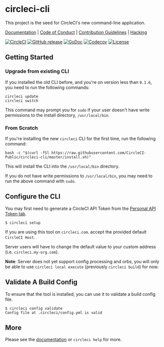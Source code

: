# circleci-cli

This project is the seed for CircleCI's new command-line application.

[Documentation](https://circleci-public.github.io/circleci-cli) |
[Code of Conduct](./CODE_OF_CONDUCT.md) |
[Contribution Guidelines](./CONTRIBUTING.md) |
[Hacking](./HACKING.md)

[![CircleCI](https://circleci.com/gh/CircleCI-Public/circleci-cli.svg?style=svg)](https://circleci.com/gh/CircleCI-Public/circleci-cli)
[![GitHub release](https://img.shields.io/github/tag/CircleCI-Public/circleci-cli.svg?label=latest)](https://github.com/CircleCI-Public/circleci-cli/releases)
[![GoDoc](https://img.shields.io/badge/godoc-reference-blue.svg)](https://godoc.org/github.com/CircleCI-Public/circleci-cli)
[![Codecov](https://codecov.io/gh/CircleCI-Public/circleci-cli/branch/master/graph/badge.svg)](https://codecov.io/gh/CircleCI-Public/circleci-cli)
[![License](https://img.shields.io/badge/license-MIT-red.svg)](./LICENSE)

## Getting Started

### Upgrade from existing CLI

If you installed the old CLI before, and you're on version less than `0.1.6`, you need to run the following commands:

```
circleci update
circleci switch
```

This command may prompt you for `sudo` if your user doesn't have write permissions to the install directory, `/usr/local/bin`.

### From Scratch

If you're installing the new `circleci` CLI for the first time, run the following command:

```
bash -c "$(curl -fSl https://raw.githubusercontent.com/CircleCI-Public/circleci-cli/master/install.sh)"
```

This will install the CLI into the `/usr/local/bin` directory.

If you do not have write permissions to `/usr/local/bin`, you may need to run the above command with `sudo`.

## Configure the CLI

You may first need to generate a CircleCI API Token from the [Personal API Token tab](https://circleci.com/account/api).

```
$ circleci setup
```

If you are using this tool on `circleci.com`. accept the provided default `CircleCI Host`.

Server users will have to change the default value to your custom address (i.e. `circleci.my-org.com`).

**Note**: Server does not yet support config processing and orbs, you will only be able to use `circleci local execute` (previously `circleci build`) for now.


## Validate A Build Config

To ensure that the tool is installed, you can use it to validate a build config file.

```
$ circleci config validate
Config file at .circleci/config.yml is valid
```

## More

Please see the [documentation](https://circleci-public.github.io/circleci-cli) or `circleci help` for more.
